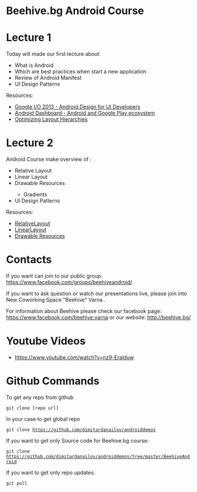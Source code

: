 <h1>Beehive.bg Android Course</h1>

Lecture 1 
=======================
Today will made our first lecture about: 
- What is Android
- Which are best practices when start a new application
- Review of Android Manifest
- UI Design Patterns

Resources:
- <a href="https://www.youtube.com/watch?v=Jl3-lzlzOJI&index=2&list=PLH2J_JZ4HZUt7Z0HH3h7rh_NS-P9EGwsK" target="_blank" title="Google I/O 2013 - Android Design for UI Developers">Google I/O 2013 - Android Design for UI Developers</a>
- <a href="http://developer.android.com/about/dashboards/index.html" target="_blank" title="Android Dashboard - Android and Google Play ecosystem">Android Dashboard - Android and Google Play ecosystem</a>
- <a href="http://developer.android.com/training/improving-layouts/optimizing-layout.html" target="_blank" title="Optimizing Layout Hierarchies">Optimizing Layout Hierarchies</a>

Lecture 2
=======================
Android Course make overview of :
<ul>
<li>Relative Layout</li>
<li>Linear Layout</li>
<li>Drawable Resources</li>
<ul>
<li>Gradients</li>
</ul>
<li>UI Design Patterns</li>
</ul>

Resources:
- <a href="http://developer.android.com/reference/android/widget/RelativeLayout.html" target="_blank" title="RelativeLayout">RelativeLayout</a>
- <a href="http://developer.android.com/reference/android/widget/LinearLayout.html" target="_blank" title="LinearLayout">LinearLayout</a>
- <a href="http://developer.android.com/guide/topics/resources/drawable-resource.html" target="_blank" title="Drawable Resources">Drawable Resources</a>

Contacts
=======================
If you want can join to our public group: 
https://www.facebook.com/groups/beehiveandroid/

If you want to ask question or watch our presentations live, please join into New Coworking Space "Beehive" Varna .

For information about Beehive please check our facebook page: https://www.facebook.com/beehive.varna or our website: http://beehive.bg/

Youtube Videos
=======================

- https://www.youtube.com/watch?v=nz9-Eralduw

Github Commands
=======================
To get any repo from github

<code>git clone [repo url]</code>

In your case to get global repo

<code>git clone https://github.com/dimitardanailov/androiddemos</code>

If you want to get only Source code for Beehive.bg course: 

<code>git clone https://github.com/dimitardanailov/androiddemos/tree/master/BeehiveAndroid</code>

If you want to get only repo updates:

<code>git pull</code>

